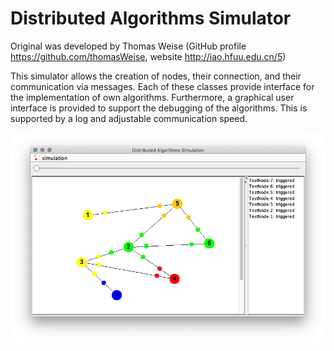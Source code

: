 # Distributed Algorithms Simulator

Original was developed by Thomas Weise (GitHub profile https://github.com/thomasWeise, website http://iao.hfuu.edu.cn/5)

This simulator allows the creation of nodes, their connection, and their communication via messages. Each of these classes provide interface for the implementation of own algorithms. Furthermore, a graphical user interface is provided to support the debugging of the algorithms. This is supported by a log and adjustable communication speed.

![Screenshot of the Distributed Algorithms Simulator](img/Screenshot.png)
